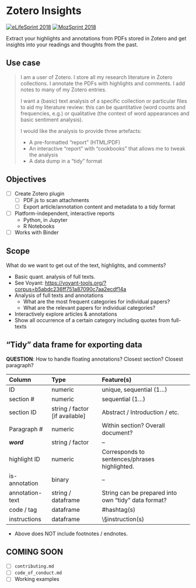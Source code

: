 # Zotero Insights

[![eLifeSprint 2018](https://img.shields.io/badge/%23eLifeSprint-2018-blue.svg)](https://github.com/mozilla/global-sprint/issues?q=is%3Aissue+label%3AeLifeSprint)
[![MozSprint 2018](https://img.shields.io/badge/%23MozSprint-2018-orange.svg)](https://mozilla.github.io/global-sprint/)

Extract your highlights and annotations from PDFs stored in Zotero and get insights into your readings and thoughts from the past.

## Use case

> I am a user of Zotero.
I store all my research literature in Zotero collections.
I annotate the PDFs with highlights and comments.
I add notes to many of my Zotero entries.
>
> I want a (basic) text analysis of a specific collection or particular files to aid my literature review: this can be quantitative (word counts and frequencies, e.g.) or qualitative (the context of word appearances and basic sentiment analysis).
>
> I would like the analysis to provide three artefacts:
>
> - A pre-formatted “report” (HTML/PDF)
> - An interactive “report” with “cookbooks” that allows me to tweak the analysis
> - A data dump in a “tidy” format

## Objectives

- [ ] Create Zotero plugin
    - [ ] PDF.js to scan attachments
    - [ ] Export article/annotation content and metadata to a tidy format
- [ ] Platform-independent, interactive reports
    - Python, in Jupyter
    - R Notebooks
- [ ] Works with Binder

## Scope

What do we want to get out of the text, highlights, and comments?

- Basic quant. analysis of full texts.
- See Voyant: https://voyant-tools.org/?corpus=b5abdc236ff751a87090c7aa2ecdf14a
- Analysis of full texts and annotations
    - What are the most frequent categories for individual papers?
    - What are the relevant papers for individual categories?
- Interactively explore articles & annotations
- Show all occurrence of a certain category including quotes from full-texts

## “Tidy” data frame for exporting data

**QUESTION**: How to handle floating annotations? Closest section? Closest paragraph?

|Column|Type|Feature(s)|
|:--|:--|:--|
|ID|numeric|unique, sequential (1…)|
|section #|numeric|sequential (1…)|
|section ID|string / factor [if available]|Abstract / Introduction / etc.|
|Paragraph #|numeric|Within section? Overall document?|
|_**word**_|string / factor|–|
|highlight ID|numeric|Corresponds to sentences/phrases highlighted.|
|is-annotation|binary|–|
|annotation-text|string / dataframe|String can be prepared into own “tidy” data format?|
|code / tag|dataframe|\#hashtag(s)|
|instructions|dataframe|\§instruction(s)|

- Above does NOT include footnotes / endnotes.

## COMING SOON

- [ ] `contributing.md`
- [ ] `code_of_conduct.md`
- [ ] Working examples
